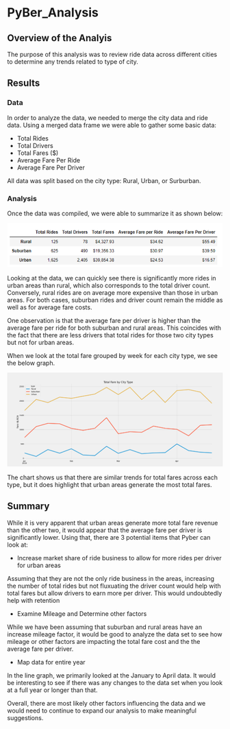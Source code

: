 # PyBer_Analysis

## Overview of the Analyis

The purpose of this analysis was to review ride data across different cities to determine any trends related to type of city. 

## Results

### Data

In order to analyze the data, we needed to merge the city data and ride data. Using a merged data frame we were able to gather some basic data: 

- Total Rides
- Total Drivers 
- Total Fares ($)
- Average Fare Per Ride
- Average Fare Per Driver 

All data was split based on the city type: Rural, Urban, or Surburban. 

### Analysis

Once the data was compiled, we were able to summarize it as shown below: 

![Pyber_Summary.png](Analysis/Pyber_Summary.PNG)

Looking at the data, we can quickly see there is significantly more rides in urban areas than rural, which also corresponds to the total driver count. Conversely, rural rides are on average more expensive than those in urban areas. For both cases, suburban rides and driver count remain the middle as well as for average fare costs. 

One observation is that the average fare per driver is higher than the average fare per ride for both suburban and rural areas. This coincides with the fact that there are less drivers that total rides for those two city types but not for urban areas. 

When we look at the total fare grouped by week for each city type, we see the below graph. 

![Pyber_Fare_Summary.png](Analysis/Pyber_Fare_Summary.png)

The chart shows us that there are similar trends for total fares across each type, but it does highlight that urban areas generate the most total fares. 

## Summary 

While it is very apparent that urban areas generate more total fare revenue than the other two, it would appear that the average fare per driver is significantly lower. Using that, there are 3 potential items that Pyber can look at: 

- Increase market share of ride business to allow for more rides per driver for urban areas 

Assuming that they are not the only ride business in the areas, increasing the number of total rides but not fluxuating the driver count would help with total fares but allow drivers to earn more per driver. This would undoubtedly help with retention 

- Examine Mileage and Determine other factors 

While we have been assuming that suburban and rural areas have an increase mileage factor, it would be good to analyze the data set to see how mileage or other factors are impacting the total fare cost and the the average fare per driver. 

- Map data for entire year

In the line graph, we primarily looked at the January to April data. It would be interesting to see if there was any changes to the data set when you look at a full year or longer than that. 

Overall, there are most likely other factors influencing the data and we would need to continue to expand our analysis to make meaningful suggestions. 


